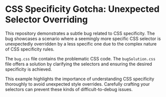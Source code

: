 # CSS Specificity Gotcha: Unexpected Selector Overriding

This repository demonstrates a subtle bug related to CSS specificity. The bug showcases a scenario where a seemingly more specific CSS selector is unexpectedly overridden by a less specific one due to the complex nature of CSS specificity rules. 

The `bug.css` file contains the problematic CSS code. The `bugSolution.css` file offers a solution by clarifying the selectors and ensuring the desired specificity is achieved. 

This example highlights the importance of understanding CSS specificity thoroughly to avoid unexpected style overrides.  Carefully crafting your selectors can prevent these kinds of difficult-to-debug issues.